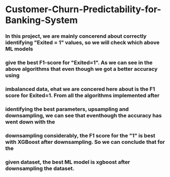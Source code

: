 # Customer-Churn-Predictability-for-Banking-System

### In this project, we are mainly concerend about correctly identifying "Exited = 1" values, so we will check which above ML models
### give the best F1-score for "Exited=1". As we can see in the above algorithms that even though we got a better accuracy using
### imbalanced data, ehat we are concered here about is the F1 score for Exited=1. From all the algorithms implemented after
### identifying the best parameters, upsampling and downsampling, we can see that eventhough the accuracy has went down with the
### downsampling considerably, the F1 score for the "1" is best with XGBoost after downsampling. So we can conclude that for the 
### given dataset, the best ML model is xgboost after downsampling the dataset.
